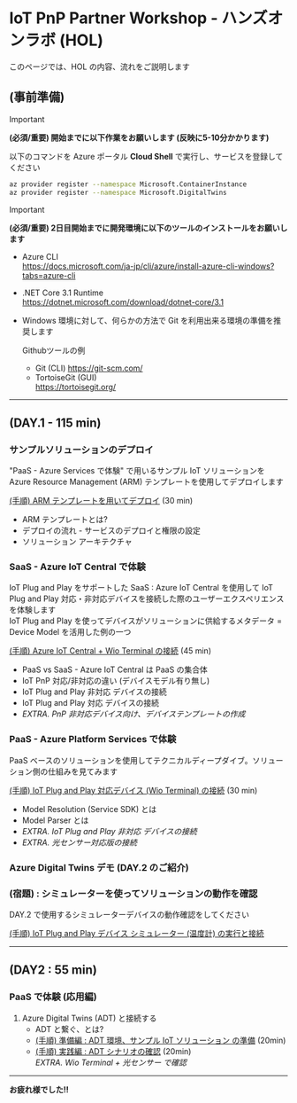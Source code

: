 # IoT PnP Partner Workshop - ハンズオンラボ (HOL)

このページでは、HOL の内容、流れをご説明します

## (事前準備)

> [!IMPORTANT]  
> **(必須/重要) 開始までに以下作業をお願いします (反映に5-10分かかります)**  

以下のコマンドを Azure ポータル **Cloud Shell** で実行し、サービスを登録してください  

```bash
az provider register --namespace Microsoft.ContainerInstance  
az provider register --namespace Microsoft.DigitalTwins  
```

> [!IMPORTANT]  
> **(必須/重要) 2日目開始までに開発環境に以下のツールのインストールをお願いします**

- Azure CLI  
<https://docs.microsoft.com/ja-jp/cli/azure/install-azure-cli-windows?tabs=azure-cli>
- .NET Core 3.1 Runtime  
<https://dotnet.microsoft.com/download/dotnet-core/3.1>
- Windows 環境に対して、何らかの方法で Git を利用出来る環境の準備を推奨します  

  Githubツールの例
  - Git (CLI)
  <https://git-scm.com/>
  - TortoiseGit (GUI)  
  <https://tortoisegit.org/>  

***  

## (DAY.1 - 115 min)

### サンプルソリューションのデプロイ  

"PaaS - Azure Services で体験" で用いるサンプル IoT ソリューションを Azure Resource Management (ARM) テンプレートを使用してデプロイします  

[(手順) ARM テンプレートを用いてデプロイ](./deployment/) (30 min)

- ARM テンプレートとは?
- デプロイの流れ - サービスのデプロイと権限の設定
- ソリューション アーキテクチャ

### SaaS - Azure IoT Central で体験  

IoT Plug and Play をサポートした SaaS : Azure IoT Central を使用して IoT Plug and Play 対応・非対応デバイスを接続した際のユーザーエクスペリエンスを体験します  
IoT Plug and Play を使ってデバイスがソリューションに供給するメタデータ = Device Model を活用した例の一つ  

[(手順) Azure IoT Central + Wio Terminal の接続](./wioterminal/) (45 min)  

- PaaS vs SaaS - Azure IoT Central は PaaS の集合体  
- IoT PnP 対応/非対応の違い (デバイスモデル有り無し)  
- IoT Plug and Play 非対応 デバイスの接続  
- IoT Plug and Play 対応 デバイスの接続  
- *EXTRA. PnP 非対応デバイス向け、デバイステンプレートの作成*  

### PaaS - Azure Platform Services で体験

PaaS ベースのソリューションを使用してテクニカルディープダイブ。ソリューション側の仕組みを見てみます  

[(手順) IoT Plug and Play 対応デバイス (Wio Terminal) の接続](./wioterminal/sample.md) (30 min)

- Model Resolution (Service SDK) とは  
- Model Parser とは
- *EXTRA. IoT Plug and Play 非対応 デバイスの接続*  
- *EXTRA. 光センサー対応版の接続*  

### Azure Digital Twins デモ (DAY.2 のご紹介)  

### (宿題) : シミュレーターを使ってソリューションの動作を確認  

DAY.2 で使用するシミュレーターデバイスの動作確認をしてください  

[(手順) IoT Plug and Play デバイス シミュレーター (温度計) の実行と接続](./simulator/)  

***  

## (DAY2 : 55 min)

### PaaS で体験 (応用編)

1. Azure Digital Twins (ADT) と接続する
    - ADT と繋ぐ、とは?
    - [(手順) 準備編 : ADT 環境、サンプル IoT ソリューション の準備](./adt/prep.md) (20min)
    - [(手順) 実践編 : ADT シナリオの確認](./adt/) (20min)  
    *EXTRA. Wio Terminal + 光センサー で確認*  

***
**お疲れ様でした!!**  

